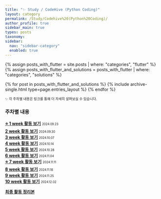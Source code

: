 ```yaml
---
title: "✨ Study / CodeHive (Python Coding)"
layout: category
permalink: /Study/Codehive%20(Python%20Coding)/
author_profile: true
sidebar_main: true
types: posts
taxonomy:
sidebar:
  nav: "sidebar-category"
  enabled: true
---  
```



{% assign posts_with_flutter = site.posts | where: "categories", "flutter" %}
{% assign posts_with_flutter_and_solutions = posts_with_flutter | where: "categories", "solutions" %}

{% for post in posts_with_flutter_and_solutions %}
  {% include archive-single.html type=page.entries_layout %}
{% endfor %}  



<span style="font-size:80%">✨ 각 주차별 내용은 링크를 통해 더 자세히 살펴보실 수 있습니다.</span><br>  


### 주차별 내용

**[⭐ 1 week 활동 보기](/Study/codehive-details/1week)**
<span style="font-size:70%">2024.09.23</span><br>
**[2 week 활동 보기](/Study/codehive-details/2week)**
<span style="font-size:70%">2024.09.30</span><br>
**[3 week 활동 보기](/Study/codehive-details/3week)**
<span style="font-size:70%">2024.10.07</span><br>
**[4 week 활동 보기](/Study/codehive-details/4week)**
<span style="font-size:70%">2024.10.14</span><br>
**[5 week 활동 보기](/Study/codehive-details/5week)**
<span style="font-size:70%">2024.10.28</span><br>
**[6 week 활동 보기](/Study/codehive-details/6week)**
<span style="font-size:70%">2024.11.04</span><br>
**[⭐ 7 week 활동 보기](/Study/codehive-details/7week)**
<span style="font-size:70%">2024.11.11</span><br>
**[8 week 활동 보기](/Study/codehive-details/8week)**
<span style="font-size:70%">2024.11.18</span><br>
**[9 week 활동 보기](/Study/codehive-details/9week)**
<span style="font-size:70%">2024.11.25</span><br>
**[10 week 활동 보기](/Study/codehive-details/10week)**
<span style="font-size:70%">2024.12.02</span><br/>  

<span style="color:yellow"> **[최종 활동 정리본](/Study/codehive-details/lastweek)** </span>  

<br/>
